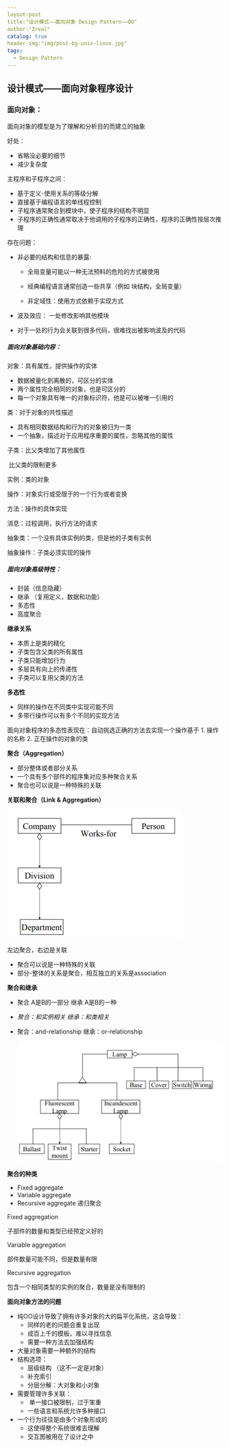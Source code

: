 ```yaml
---
layout:post
title:"设计模式——面向对象 Design Pattern——OO"
author:"Zreal"
catalog: true
header-img:"img/post-bg-unix-linux.jpg"
tags:
  - Design Pattern
---
```







## 设计模式——面向对象程序设计

### 面向对象：

面向对象的模型是为了理解和分析目的而建立的抽象

好处：

- 省略没必要的细节
- 减少复杂度



主程序和子程序之间：

- 基于定义-使用关系的等级分解
- 直接基于编程语言的单线程控制
- 子程序通常聚合到模块中，使子程序的结构不明显
- 子程序的正确性通常取决于他调用的子程序的正确性，程序的正确性按层次推理

存在问题：

- 非必要的结构和信息的暴露:

  - 全局变量可能以一种无法预料的危险的方式被使用

  - 经典编程语言通常创造一些共享（例如 块结构，全局变量）
  - 非定域性：使用方式依赖于实现方式

- 波及效应： 一处修改影响其他模块

- 对于一处的行为会关联到很多代码，很难找出被影响波及的代码



##### 面向对象基础内容：

对象：具有属性，提供操作的实体

- 数据被量化到离散的，可区分的实体
- 两个属性完全相同的对象，也是可区分的
- 每一个对象具有唯一的对象标识符，他是可以被唯一引用的

类：对于对象的共性描述

- 具有相同数据结构和行为的对象被归为一类
- 一个抽象，描述对于应用程序重要的属性，忽略其他的属性

子类：比父类增加了其他属性

​	比父类的限制更多

实例：类的对象

操作：对象实行或受限于的一个行为或者变换

方法：操作的具体实现

消息：过程调用，执行方法的请求

抽象类：一个没有具体实例的类，但是他的子类有实例

抽象操作：子类必须实现的操作

#####  面向对象高级特性：

- 封装（信息隐藏）
- 继承 （复用定义，数据和功能）
- 多态性
- 高度聚合

**继承关系**

- 本质上是类的精化
- 子类包含父类的所有属性
- 子类只能增加行为
- 多层具有向上的传递性
- 子类可以复用父类的方法

**多态性**

- 同样的操作在不同类中实现可能不同
- 多带行操作可以有多个不同的实现方法

面向对象程序的多态性表现在：自动挑选正确的方法去实现一个操作基于 1. 操作的名称 2. 正在操作的对象的类

**聚合（Aggregation）**

- 部分整体或者部分关系
- 一个具有多个部件的程序集对应多种聚合关系
- 聚合也可以说是一种特殊的关联

**关联和聚合（Link & Aggregation）**

![img](img/assets/1542698955180.png)

左边聚合，右边是关联

- 聚合可以说是一种特殊的关联
- 部分-整体的关系是聚合，相互独立的关系是association



**聚合和继承**

- 聚合 A是B的一部分  继承 A是B的一种

- *聚合：和实例相关  继承：和类相关*

- 聚合：and-relationship  继承：or-relationship

  ![img](img/assets/1542699835983.png)



**聚合的种类**

- Fixed aggregate
- Variable aggregate
- Recursive aggregate 递归聚合

Fixed aggregation

子部件的数量和类型已经预定义好的

Variable aggregation

部件数量可能不同，但是数量有限

Recursive aggregation

包含一个相同类型的实例的聚合，数量是没有限制的

**面向对象方法的问题**

- 纯OO设计导致了拥有许多对象的大的扁平化系统，这会导致：
  - 同样的老的问题会重复出现
  - 成百上千的模板，难以寻找信息
  - 需要一种方法去加强结构
- 大量对象需要一种额外的结构
- 结构选项：
  - 层级结构 （这不一定是对象）
  - 补充索引
  - 分层分解：大对象和小对象
- 需要管理许多关联：
  - ​    单一接口被限制，过于笨重
  - 一些语言和系统允许多种接口
- 一个行为往往是由多个对象形成的
  - 这使得整个系统很难去理解
  - 交互图被用在了设计之中
